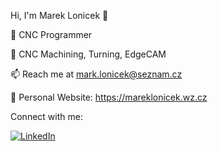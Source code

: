 Hi, I'm Marek Lonicek 👋



👔 CNC Programmer

💎 CNC Machining, Turning, EdgeCAM

📫 Reach me at mark.lonicek@seznam.cz

🎨 Personal Website: https://mareklonicek.wz.cz

Connect with me:


[![LinkedIn](https://img.shields.io/badge/LinkedIn-0077B5?logo=linkedin&logoColor=white)](https://www.linkedin.com/in/marek-loníček-177474341)


<!--
![](https://komarev.com/ghpvc/?username=your-github-username)
-->
 
